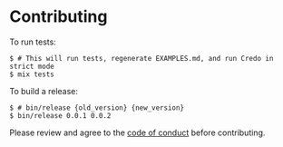 # Contributing

To run tests:
```shell
$ # This will run tests, regenerate EXAMPLES.md, and run Credo in strict mode
$ mix tests
```

To build a release:
```shell
$ # bin/release {old_version} {new_version}
$ bin/release 0.0.1 0.0.2
```

Please review and agree to the [code of conduct](./CODE_OF_CONDUCT.md) before
contributing.
